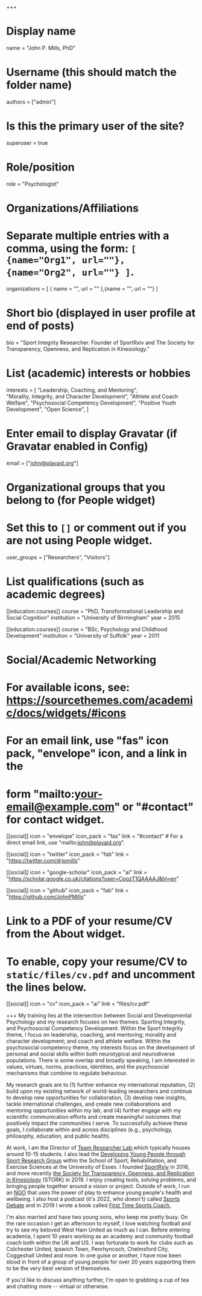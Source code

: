 +++
# Display name
name = "John P. Mills, PhD"

# Username (this should match the folder name)
authors = ["admin"]

# Is this the primary user of the site?
superuser = true

# Role/position
role = "Psychologist"

# Organizations/Affiliations
#   Separate multiple entries with a comma, using the form: `[ {name="Org1", url=""}, {name="Org2", url=""} ]`.
organizations = [ { name = "", url = "" },{name = "", url = ""} ]

# Short bio (displayed in user profile at end of posts)
bio = "Sport Integrity Researcher. Founder of SportRxiv and The Society for Transparency, Openness, and Replication in Kinesiology."

# List (academic) interests or hobbies
interests = [
	"Leadership, Coaching, and Mentoring",  
	"Morality, Integrity, and Character Development",
  	"Athlete and Coach Welfare",
	"Psychosocial Competency Development",
	"Positive Youth Development",
  	"Open Science",
  ]

# Enter email to display Gravatar (if Gravatar enabled in Config)
email = ["john@playaid.org"]


# Organizational groups that you belong to (for People widget)
#   Set this to `[]` or comment out if you are not using People widget.
user_groups = ["Researchers", "Visitors"]

# List qualifications (such as academic degrees)
[[education.courses]]
  course = "PhD, Transformational Leadership and Social Cognition"
  institution = "University of Birmingham"
  year = 2015

[[education.courses]]
  course = "BSc, Psychology and Childhood Development"
  institution = "University of Suffolk"
  year = 2011

# Social/Academic Networking
# For available icons, see: https://sourcethemes.com/academic/docs/widgets/#icons
#   For an email link, use "fas" icon pack, "envelope" icon, and a link in the
#   form "mailto:your-email@example.com" or "#contact" for contact widget.

[[social]]
  icon = "envelope"
  icon_pack = "fas"
  link = "#contact"  # For a direct email link, use "mailto:john@playaid.org".

[[social]]
  icon = "twitter"
  icon_pack = "fab"
  link = "https://twitter.com/drjpmills"

[[social]]
  icon = "google-scholar"
  icon_pack = "ai"
  link = "https://scholar.google.co.uk/citations?user=CpozT1QAAAAJ&hl=en"

[[social]]
  icon = "github"
  icon_pack = "fab"
  link = "https://github.com/JohnPMills"

# Link to a PDF of your resume/CV from the About widget.
# To enable, copy your resume/CV to `static/files/cv.pdf` and uncomment the lines below.
[[social]]
  icon = "cv"
  icon_pack = "ai"
  link = "files/cv.pdf"

+++
My training lies at the intersection between Social and Developmental Psychology and my research focuses on two themes: Sporting Integrity, and Psychosocial Competency Development. Within the Sport Integrity theme, I focus on leadership, coaching, and mentoring; morality and character development; and coach and athlete welfare. Within the psychosocial competency theme, my interests focus on
the development of personal and social skills within both neurotypical and neurodiverse
populations. There is some overlap and broadly speaking, I am interested in values, virtues, norms, practices, identities, and the psychosocial mechanisms that combine to regulate behaviour.

My research goals are to (1) further enhance my international reputation, (2)
build upon my existing network of world-leading researchers and continue to develop
new opportunities for collaboration, (3) develop new insights,
tackle international challenges, and create new collaborations and mentoring
opportunities within my lab, and (4) further engage with my scientific communication
efforts and create meaningful outcomes that positively impact the communities I serve. To
successfully achieve these goals, I collaborate within and across disciplines (e.g.,
psychology, philosophy, education, and public health).

At work, I am the Director of <a href="https://teamresearchlab.org">Team Researcher Lab </a> which typically houses around 10-15 students. I also lead the <a href="https://www.essex.ac.uk/departments/sport-rehabilitation-and-exercise-sciences/research/development-of-young-people-through-sport">Developing Young People through Sport Research Group</a> within the School of Sport, Rehabilitation, and Exercise Sciences at the University of Essex. I founded <a href="https://osf.io/preprints/sportrxiv">SportRχiv</a> in 2016, and more recently <a href="https://www.storkinesiology.org">the Society for Transparency, Openness, and Replication in Kinesiology</a> (STORK) in 2019. I enjoy creating tools, solving problems, and bringing people together around a vision or project. Outside of work, I run an <a href="https://playaid.net">NGO</a> that uses the power of play to enhance young people's health and wellbeing. I also host a podcast (it's 2022, who doesn't) called <a href="https://podcasts.apple.com/us/podcast/sports-debate-a-fortnightly-podcast-where-academic/id1569350911">Sports Debate</a> and in 2019 I wrote a book called <a href="https://www.amazon.co.uk/dp/1916204503/ref=cm_sw_r_cp_api_i_4EEXGH5SEM5HZKR0KJGZ">First Time Sports Coach.</a>

I'm also married and have two young sons, who keep me pretty busy. On the rare occasion I get an afternoon to myself, I love watching football and try to see my beloved West Ham United as much as I can. Before entering academia, I spent 10 years working as an academy and community football coach both within the UK and US. I was fortunate to work for clubs such as Colchester United, Ipswich Town, Penrhyncoch, Chelmsford City, Coggeshall United and more. In one guise or another, I have now been stood in front of a group of young people for over 20 years supporting them to be the very best version of themselves. 

If you'd like to discuss anything further, I'm open to grabbing a cup of tea and chatting more -- virtual or otherwise. 

